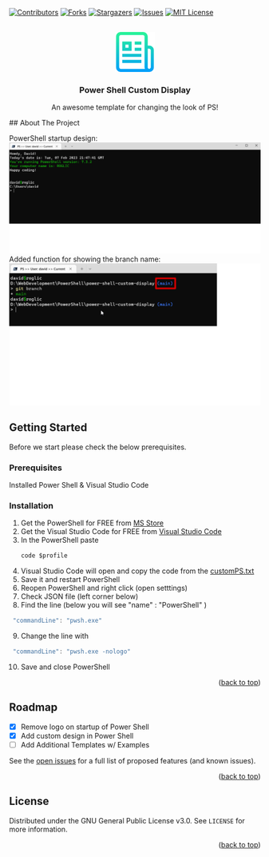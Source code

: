 
<a name="readme-top"></a>

[![Contributors][contributors-shield]][contributors-url]
[![Forks][forks-shield]][forks-url]
[![Stargazers][stars-shield]][stars-url]
[![Issues][issues-shield]][issues-url]
[![MIT License][license-shield]][license-url]


<!-- PROJECT LOGO -->
<br />
<div align="center">
  <a href="https://github.com/Daichisan/power-shell-custom-display">
    <img src="images/logo.png" alt="Logo" width="80" height="80">
  </a>

  <h3 align="center">Power Shell Custom Display</h3>

  <p align="center">
    An awesome template for changing the look of PS!
    <br />
  </p>
</div>
<!-- ABOUT THE PROJECT -->
## About The Project

PowerShell startup design:
[![Product Name Screen Shot][product-screenshot]](https://example.com)
Added function for showing the branch name:
[![Product Name Screen Shot][product-screenshot2]](https://example.com)

<!-- GETTING STARTED -->
## Getting Started

Before we start please check the below prerequisites.

### Prerequisites

Installed Power Shell & Visual Studio Code

### Installation


1. Get the PowerShell for FREE from [MS Store](https://apps.microsoft.com/store/detail/windows-terminal/9N0DX20HK701)
2. Get the Visual Studio Code for FREE from [Visual Studio Code](https://code.visualstudio.com/)
3. In the PowerShell paste
   ```js
   code $profile
   ```
4. Visual Studio Code will open and copy the code from the [customPS.txt](https://github.com/Daichisan/power-shell-custom-display/blob/main/customPS.txt)
5. Save it and restart PowerShell
6. Reopen PowerShell and right click (open setttings)
7. Check JSON file (left corner below)
8. Find the line (below you will see "name" : "PowerShell" )
  ```js
   "commandLine": "pwsh.exe"
   ```
9. Change the line with
  ```js
   "commandLine": "pwsh.exe -nologo"
   ```
10. Save and close PowerShell

<p align="right">(<a href="#readme-top">back to top</a>)</p>


<!-- ROADMAP -->
## Roadmap

- [x] Remove logo on startup of Power Shell
- [x] Add custom design in Power Shell
- [ ] Add Additional Templates w/ Examples

See the [open issues](https://github.com/Daichisan/power-shell-custom-display/issues) for a full list of proposed features (and known issues).

<p align="right">(<a href="#readme-top">back to top</a>)</p>

<!-- LICENSE -->
## License

Distributed under the GNU General Public License v3.0. See `LICENSE` for more information.

<p align="right">(<a href="#readme-top">back to top</a>)</p>

<!-- MARKDOWN LINKS & IMAGES -->
<!-- https://www.markdownguide.org/basic-syntax/#reference-style-links -->
[contributors-shield]: https://img.shields.io/github/contributors/Daichisan/power-shell-custom-display?style=for-the-badge
[contributors-url]: https://github.com/Daichisan/power-shell-custom-display/graphs/contributors
[forks-shield]: https://img.shields.io/github/forks/Daichisan/power-shell-custom-display.svg?style=for-the-badge
[forks-url]: https://github.com/Daichisan/power-shell-custom-display/network/members
[stars-shield]: https://img.shields.io/github/stars/Daichisan/power-shell-custom-display.svg?style=for-the-badge
[stars-url]: https://github.com/Daichisan/power-shell-custom-display/stargazers
[issues-shield]: https://img.shields.io/github/issues/Daichisan/power-shell-custom-display?style=for-the-badge
[issues-url]: https://github.com/Daichisan/power-shell-custom-display/issues
[license-shield]: https://img.shields.io/github/license/Daichisan/power-shell-custom-display.svg?style=for-the-badge
[license-url]: https://github.com/Daichisan/power-shell-custom-display/blob/main/LICENSE
[product-screenshot]: images/ps.png
[product-screenshot2]: images/ps2.png